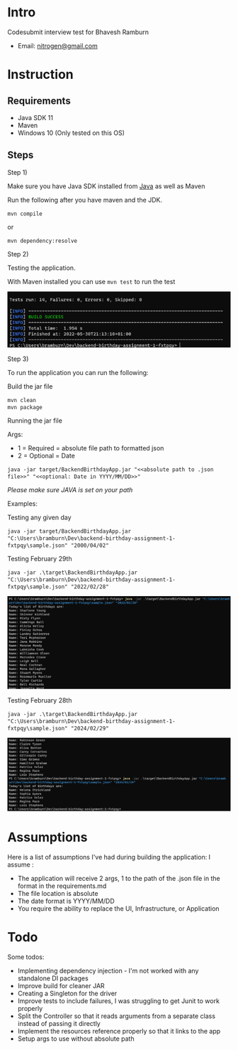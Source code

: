 # Intro

Codesubmit interview test for Bhavesh Ramburn
- Email: nitrogen@gmail.com

# Instruction

## Requirements

- Java SDK 11
- Maven
- Windows 10 (Only tested on this OS)

## Steps

Step 1)

Make sure you have Java SDK installed from [Java](https://www.oracle.com/java/technologies/downloads/)
as well as Maven

Run the following after you have maven and the JDK.

```shell
mvn compile 
```

or 

```shell 
mvn dependency:resolve
```

Step 2)

Testing the application.

With Maven installed you can use `mvn test` to run the test

![Running Maven Test](./docs/img003.png)

Step 3)

To run the application you can run the following:

Build the jar file 

```shell
mvn clean
mvn package
```


Running the jar file

Args:

- 1 = Required = absolute file path to formatted json
- 2 = Optional = Date

```shell
java -jar target/BackendBirthdayApp.jar "<<absolute path to .json file>>" "<<optional: Date in YYYY/MM/DD>>"
```
_Please make sure JAVA is set on your path_

Examples:

Testing any given day

```shell
java -jar target/BackendBirthdayApp.jar "C:\Users\bramburn\Dev\backend-birthday-assignment-1-fxtpqy\sample.json" "2000/04/02"
```


Testing February 29th
```shell
java -jar .\target\BackendBirthdayApp.jar "C:\Users\bramburn\Dev\backend-birthday-assignment-1-fxtpqy\sample.json" "2022/02/28"
```
![Testing Feb 29th](./docs/img001.png)

Testing February 28th
```shell
java -jar .\target\BackendBirthdayApp.jar "C:\Users\bramburn\Dev\backend-birthday-assignment-1-fxtpqy\sample.json" "2024/02/29"
```
![Testing Feb 28th](./docs/img002.png)


# Assumptions

Here is a list of assumptions I've had during building the application:
I assume :

- The application will receive 2 args, 1 to the path of the .json file in the format in the requirements.md
- The file location is absolute
- The date format is YYYY/MM/DD
- You require the ability to replace the UI, Infrastructure, or Application



# Todo

Some todos:

- Implementing dependency injection - I'm not worked with any standalone DI packages
- Improve build for cleaner JAR
- Creating a Singleton for the driver
- Improve tests to include failures, I was struggling to get Junit to work properly
- Split the Controller so that it reads arguments from a separate class instead of passing it directly
- Implement the resources reference properly so that it links to the app
- Setup args to use without absolute path




